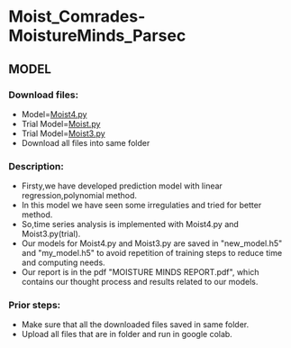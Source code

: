 # Moist_Comrades-MoistureMinds_Parsec
## MODEL
 ### Download files:
 - Model=[Moist4.py](https://github.com/AdumaRishithReddy/Moist_Comrades-MoistureMinds_Parsec/blob/main/Moist4.ipynb)
 - Trial Model=[Moist.py](https://github.com/AdumaRishithReddy/Moist_Comrades-MoistureMinds_Parsec/blob/main/Moist.ipynb)
 - Trial Model=[Moist3.py](https://github.com/AdumaRishithReddy/Moist_Comrades-MoistureMinds_Parsec/blob/main/Moist3.ipynb)
 - Download all files into same folder
 ### Description:
 - Firsty,we have developed prediction model with linear regression,polynomial method.
 - In this model we have seen some irregulaties and tried for better method.
 - So,time series analysis is implemented with Moist4.py and Moist3.py(trial).
 - Our models for Moist4.py and Moist3.py are saved in "new_model.h5" and "my_model.h5" to avoid repetition of training steps to reduce time and computing needs.
 - Our report is in the pdf "MOISTURE MINDS REPORT.pdf", which contains our thought process and results related to our models.
 ### Prior steps:
 - Make sure that all the downloaded files saved in same folder.
 - Upload all files that are in folder and run in google colab.
 
